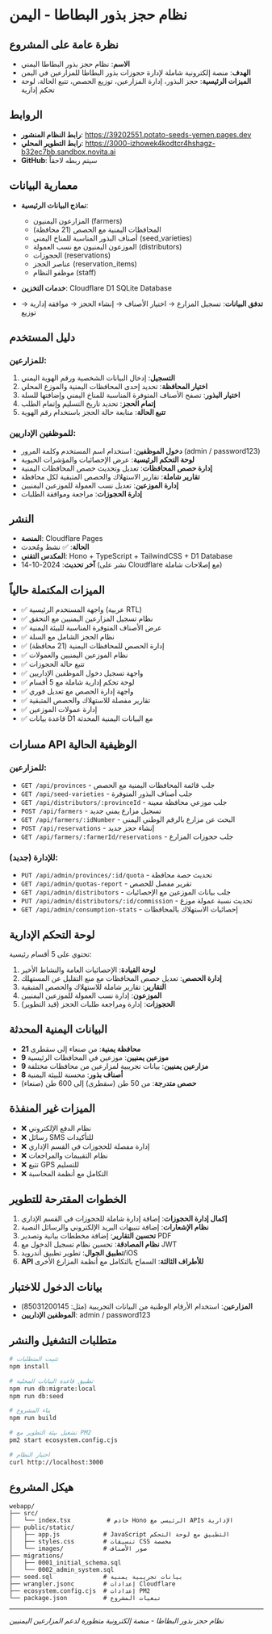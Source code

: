 # نظام حجز بذور البطاطا - اليمن

## نظرة عامة على المشروع
- **الاسم**: نظام حجز بذور البطاطا اليمني
- **الهدف**: منصة إلكترونية شاملة لإدارة حجوزات بذور البطاطا للمزارعين في اليمن
- **الميزات الرئيسية**: حجز البذور، إدارة المزارعين، توزيع الحصص، تتبع الحالة، لوحة تحكم إدارية

## الروابط
- **رابط النظام المنشور**: https://39202551.potato-seeds-yemen.pages.dev
- **رابط التطوير المحلي**: https://3000-izhowek4kodtcr4hshagz-b32ec7bb.sandbox.novita.ai
- **GitHub**: سيتم ربطه لاحقاً

## معمارية البيانات
- **نماذج البيانات الرئيسية**: 
  - المزارعون اليمنيون (farmers)
  - المحافظات اليمنية مع الحصص (21 محافظة)
  - أصناف البذور المناسبة للمناخ اليمني (seed_varieties)
  - الموزعون اليمنيون مع نسب العمولة (distributors)
  - الحجوزات (reservations)
  - عناصر الحجز (reservation_items)
  - موظفو النظام (staff)

- **خدمات التخزين**: Cloudflare D1 SQLite Database
- **تدفق البيانات**: تسجيل المزارع → اختيار الأصناف → إنشاء الحجز → موافقة إدارية → توزيع

## دليل المستخدم
### للمزارعين:
1. **التسجيل**: إدخال البيانات الشخصية ورقم الهوية اليمني
2. **اختيار المحافظة**: تحديد إحدى المحافظات اليمنية والموزع المحلي
3. **اختيار البذور**: تصفح الأصناف المتوفرة المناسبة للمناخ اليمني وإضافتها للسلة
4. **إتمام الحجز**: تحديد تاريخ التسليم وإتمام الطلب
5. **تتبع الحالة**: متابعة حالة الحجز باستخدام رقم الهوية

### للموظفين الإداريين:
- **دخول الموظفين**: استخدام اسم المستخدم وكلمة المرور (admin / password123)
- **لوحة التحكم الرئيسية**: عرض الإحصائيات والمؤشرات الحيوية
- **إدارة حصص المحافظات**: تعديل وتحديث حصص المحافظات اليمنية
- **تقارير شاملة**: تقارير الاستهلاك والحصص المتبقية لكل محافظة
- **إدارة الموزعين**: تعديل نسب العمولة للموزعين اليمنيين
- **إدارة الحجوزات**: مراجعة وموافقة الطلبات

## النشر
- **المنصة**: Cloudflare Pages
- **الحالة**: ✅ نشط ومُحدث
- **المكدس التقني**: Hono + TypeScript + TailwindCSS + D1 Database
- **آخر تحديث**: 2024-10-14 (نشر على Cloudflare مع إصلاحات شاملة)

## الميزات المكتملة حالياً
- ✅ واجهة المستخدم الرئيسية (عربية RTL)
- ✅ نظام تسجيل المزارعين اليمنيين مع التحقق
- ✅ عرض الأصناف المتوفرة المناسبة للبيئة اليمنية
- ✅ نظام الحجز الشامل مع السلة
- ✅ إدارة الحصص للمحافظات اليمنية (21 محافظة)
- ✅ نظام الموزعين اليمنيين والعمولات
- ✅ تتبع حالة الحجوزات
- ✅ واجهة تسجيل دخول الموظفين الإداريين
- ✅ لوحة تحكم إدارية شاملة مع 5 أقسام
- ✅ واجهة إدارة الحصص مع تعديل فوري
- ✅ تقارير مفصلة للاستهلاك والحصص المتبقية
- ✅ إدارة عمولات الموزعين
- ✅ قاعدة بيانات D1 مع البيانات اليمنية المحدثة

## مسارات API الوظيفية الحالية
### للمزارعين:
- `GET /api/provinces` - جلب قائمة المحافظات اليمنية مع الحصص
- `GET /api/seed-varieties` - جلب أصناف البذور المتوفرة  
- `GET /api/distributors/:provinceId` - جلب موزعي محافظة معينة
- `POST /api/farmers` - تسجيل مزارع يمني جديد
- `GET /api/farmers/:idNumber` - البحث عن مزارع بالرقم الوطني اليمني
- `POST /api/reservations` - إنشاء حجز جديد
- `GET /api/farmers/:farmerId/reservations` - جلب حجوزات المزارع

### للإدارة (جديد):
- `PUT /api/admin/provinces/:id/quota` - تحديث حصة محافظة
- `GET /api/admin/quotas-report` - تقرير مفصل للحصص
- `GET /api/admin/distributors` - جلب بيانات الموزعين مع الإحصائيات
- `PUT /api/admin/distributors/:id/commission` - تحديث نسبة عمولة موزع
- `GET /api/admin/consumption-stats` - إحصائيات الاستهلاك بالمحافظات

## لوحة التحكم الإدارية
تحتوي على 5 أقسام رئيسية:
1. **لوحة القيادة**: الإحصائيات العامة والنشاط الأخير
2. **إدارة الحصص**: تعديل حصص المحافظات مع منع التقليل عن المستهلك
3. **التقارير**: تقارير شاملة للاستهلاك والحصص المتبقية
4. **الموزعون**: إدارة نسب العمولة للموزعين اليمنيين
5. **الحجوزات**: إدارة ومراجعة طلبات الحجز (قيد التطوير)

## البيانات اليمنية المحدثة
- **21 محافظة يمنية**: من صنعاء إلى سقطرى
- **9 موزعين يمنيين**: موزعين في المحافظات الرئيسية
- **9 مزارعين يمنيين**: بيانات تجريبية لمزارعين من محافظات مختلفة
- **8 أصناف بذور**: محسنة للبيئة اليمنية
- **حصص متدرجة**: من 50 طن (سقطرى) إلى 600 طن (صنعاء)

## الميزات غير المنفذة
- ❌ نظام الدفع الإلكتروني  
- ❌ رسائل SMS للتأكيدات
- ❌ إدارة مفصلة للحجوزات في القسم الإداري
- ❌ نظام التقييمات والمراجعات
- ❌ تتبع GPS للتسليم
- ❌ التكامل مع أنظمة المحاسبة

## الخطوات المقترحة للتطوير
1. **إكمال إدارة الحجوزات**: إضافة إدارة شاملة للحجوزات في القسم الإداري
2. **نظام الإشعارات**: إضافة تنبيهات البريد الإلكتروني والرسائل النصية
3. **تحسين التقارير**: إضافة مخططات بيانية وتصدير PDF
4. **نظام المصادقة**: تحسين نظام تسجيل الدخول مع JWT
5. **تطبيق الجوال**: تطوير تطبيق أندرويد/iOS
6. **API للأطراف الثالثة**: السماح بالتكامل مع أنظمة المزارع الأخرى

## بيانات الدخول للاختبار
- **المزارعين**: استخدام الأرقام الوطنية من البيانات التجريبية (مثل: 85031200145)
- **الموظفين الإداريين**: admin / password123

## متطلبات التشغيل والنشر
```bash
# تثبيت المتطلبات
npm install

# تطبيق قاعدة البيانات المحلية
npm run db:migrate:local
npm run db:seed

# بناء المشروع
npm run build

# تشغيل بيئة التطوير مع PM2
pm2 start ecosystem.config.cjs

# اختبار النظام
curl http://localhost:3000
```

## هيكل المشروع
```
webapp/
├── src/
│   └── index.tsx          # خادم Hono الرئيسي مع APIs الإدارية
├── public/static/
│   ├── app.js            # JavaScript التطبيق مع لوحة التحكم
│   ├── styles.css        # تنسيقات CSS مخصصة
│   └── images/           # صور الأصناف
├── migrations/
│   ├── 0001_initial_schema.sql
│   └── 0002_admin_system.sql
├── seed.sql              # بيانات تجريبية يمنية
├── wrangler.jsonc        # إعدادات Cloudflare
├── ecosystem.config.cjs  # إعدادات PM2
└── package.json          # تبعيات المشروع
```

---

*نظام حجز بذور البطاطا - منصة إلكترونية متطورة لدعم المزارعين اليمنيين*